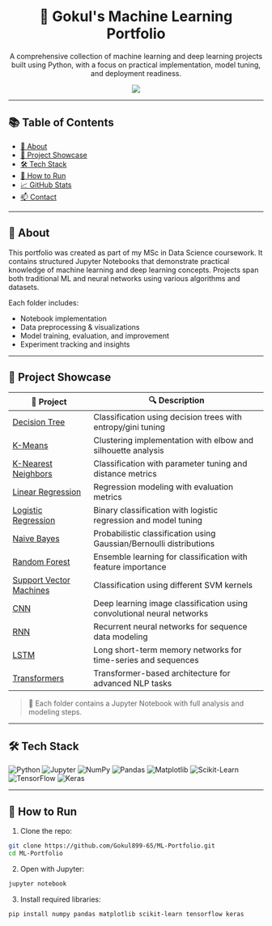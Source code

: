 <h1 align="center">🧠 Gokul's Machine Learning Portfolio</h1>
<p align="center">A comprehensive collection of machine learning and deep learning projects built using Python, with a focus on practical implementation, model tuning, and deployment readiness.</p>

<p align="center">
  <img src="https://readme-typing-svg.demolab.com?font=Fira+Code&pause=1000&center=true&vCenter=true&width=435&lines=Machine+Learning+Portfolio;ML+%26+DL+Projects+in+Jupyter;Model+Training+%7C+Evaluation+%7C+Exploration" />
</p>

---

## 📚 Table of Contents
- [📌 About](#about)
- [📂 Project Showcase](#project-showcase)
- [🛠 Tech Stack](#tech-stack)
- [🚀 How to Run](#how-to-run)
- [📈 GitHub Stats](#github-stats)
- [📫 Contact](#contact)

---

## 📌 About

This portfolio was created as part of my MSc in Data Science coursework. It contains structured Jupyter Notebooks that demonstrate practical knowledge of machine learning and deep learning concepts. Projects span both traditional ML and neural networks using various algorithms and datasets.

Each folder includes:
- Notebook implementation
- Data preprocessing & visualizations
- Model training, evaluation, and improvement
- Experiment tracking and insights

---

## 📂 Project Showcase

| 📁 Project | 🔍 Description |
|-----------|----------------|
| [Decision Tree](./Decision%20Tree) | Classification using decision trees with entropy/gini tuning |
| [K-Means](./K%20means) | Clustering implementation with elbow and silhouette analysis |
| [K-Nearest Neighbors](./KNN) | Classification with parameter tuning and distance metrics |
| [Linear Regression](./Linear%20Regression) | Regression modeling with evaluation metrics |
| [Logistic Regression](./Logistic_Regression) | Binary classification with logistic regression and model tuning |
| [Naive Bayes](./Naive%20Bayes) | Probabilistic classification using Gaussian/Bernoulli distributions |
| [Random Forest](./Random%20Forest) | Ensemble learning for classification with feature importance |
| [Support Vector Machines](./Support%20Vector%20Machines) | Classification using different SVM kernels |
| [CNN](./CNN) | Deep learning image classification using convolutional neural networks |
| [RNN](./RNN) | Recurrent neural networks for sequence data modeling |
| [LSTM](./LSTM) | Long short-term memory networks for time-series and sequences |
| [Transformers](./Transformers) | Transformer-based architecture for advanced NLP tasks |

> 🔎 Each folder contains a Jupyter Notebook with full analysis and modeling steps.

---

## 🛠 Tech Stack

![Python](https://img.shields.io/badge/-Python-3776AB?style=flat-square&logo=python&logoColor=white)
![Jupyter](https://img.shields.io/badge/-Jupyter-F37626?style=flat-square&logo=jupyter)
![NumPy](https://img.shields.io/badge/-NumPy-013243?style=flat-square&logo=numpy)
![Pandas](https://img.shields.io/badge/-Pandas-150458?style=flat-square&logo=pandas)
![Matplotlib](https://img.shields.io/badge/-Matplotlib-11557C?style=flat-square&logo=matplotlib)
![Scikit-Learn](https://img.shields.io/badge/-Scikit--Learn-F7931E?style=flat-square&logo=scikit-learn)
![TensorFlow](https://img.shields.io/badge/-TensorFlow-FF6F00?style=flat-square&logo=tensorflow&logoColor=white)
![Keras](https://img.shields.io/badge/-Keras-D00000?style=flat-square&logo=keras&logoColor=white)

---

## 🚀 How to Run

1. Clone the repo:
```bash
git clone https://github.com/Gokul899-65/ML-Portfolio.git
cd ML-Portfolio
```

2. Open with Jupyter:
```bash
jupyter notebook
```
3. Install required libraries:
```bash
pip install numpy pandas matplotlib scikit-learn tensorflow keras
```
